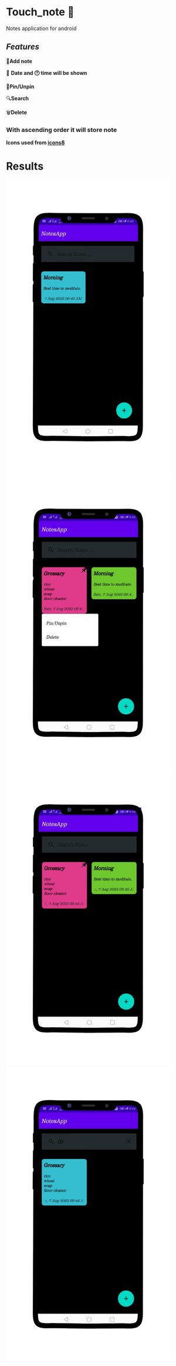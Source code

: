# Touch_note :bookmark:
Notes application for android


## _Features_

:page_facing_up:**Add note**
 
 :date: **Date and :clock1: time will be shown**
 
 :pushpin:**Pin/Unpin**
 
 :mag:**Search**

 :wastebasket:**Delete**
 
### With ascending order it will store note

**Icons used from [icons8](https://icons8.com/)**


# Results
<p float="left">
  <img src="https://github.com/Samarthasbhat/touch_note/blob/master/s1.png" width="450" />
  <img src="https://github.com/Samarthasbhat/touch_note/blob/master/s2.png" width="450" /> 
  <img src="https://github.com/Samarthasbhat/touch_note/blob/master/s3.png" width="450" /> 
  <img src="https://github.com/Samarthasbhat/touch_note/blob/master/s4.png" width="450" /> 

 
</p>
